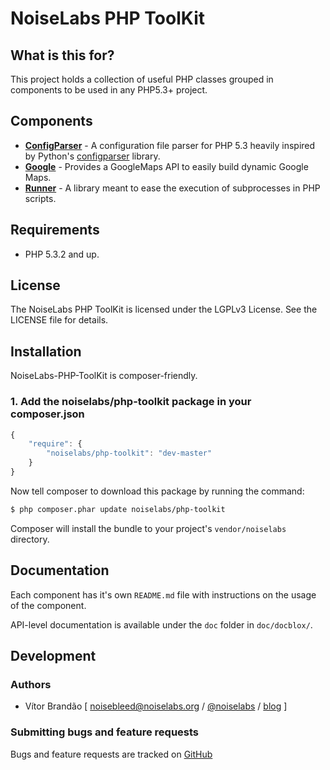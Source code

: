 NoiseLabs PHP ToolKit
=====================

What is this for?
-----------------

This project holds a collection of useful PHP classes grouped in components to be used in any PHP5.3+ project.

Components
----------

* **[ConfigParser](https://github.com/noiselabs/noiselabs-php-toolkit/tree/master/src/NoiseLabs/ToolKit/ConfigParser/README.md)** - A configuration file parser for PHP 5.3 heavily inspired by Python's [configparser](http://docs.python.org/dev/library/configparser.html) library.
* **[Google](https://github.com/noiselabs/noiselabs-php-toolkit/tree/master/src/NoiseLabs/ToolKit/Google)** - Provides a GoogleMaps API to easily build dynamic Google Maps.
* **[Runner](https://github.com/noiselabs/noiselabs-php-toolkit/tree/master/src/NoiseLabs/ToolKit/Runner/README.md)** - A library meant to ease the execution of subprocesses in PHP scripts.

Requirements
------------

* PHP 5.3.2 and up.

License
-------

The NoiseLabs PHP ToolKit is licensed under the LGPLv3 License. See the LICENSE file for details.

Installation
------------

NoiseLabs-PHP-ToolKit is composer-friendly.

### 1. Add the noiselabs/php-toolkit package in your composer.json

```js
{
    "require": {
        "noiselabs/php-toolkit": "dev-master"
    }
}
```

Now tell composer to download this package by running the command:

``` bash
$ php composer.phar update noiselabs/php-toolkit
```

Composer will install the bundle to your project's `vendor/noiselabs` directory.

Documentation
-------------

Each component has it's own `README.md` file with instructions on the usage of the component.

API-level documentation is available under the `doc` folder in `doc/docblox/`.

Development
-----------

### Authors

* Vítor Brandão [ <noisebleed@noiselabs.org> / [@noiselabs](http://twitter.com/noiselabs) / [blog](http://blog.noiselabs.org) ]

### Submitting bugs and feature requests

Bugs and feature requests are tracked on [GitHub](https://github.com/noiselabs/noiselabs-php-toolkit/issues)